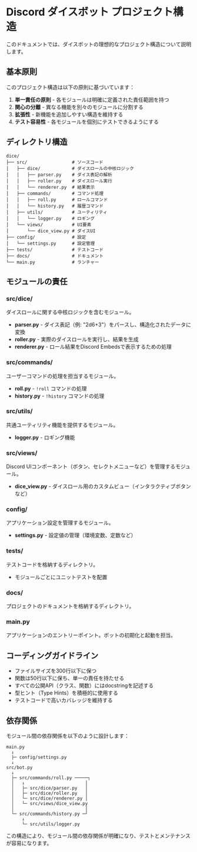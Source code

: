 # Discord ダイスボット プロジェクト構造

このドキュメントでは、ダイスボットの理想的なプロジェクト構造について説明します。

## 基本原則

このプロジェクト構造は以下の原則に基づいています：

1. **単一責任の原則** - 各モジュールは明確に定義された責任範囲を持つ
2. **関心の分離** - 異なる機能を別々のモジュールに分割する
3. **拡張性** - 新機能を追加しやすい構造を維持する
4. **テスト容易性** - 各モジュールを個別にテストできるようにする

## ディレクトリ構造

```
dice/
├── src/                 # ソースコード
│   ├── dice/            # ダイスロールの中核ロジック
│   │   ├── parser.py    # ダイス表記の解析
│   │   ├── roller.py    # ダイスロール実行
│   │   └── renderer.py  # 結果表示
│   ├── commands/        # コマンド処理
│   │   ├── roll.py      # ロールコマンド
│   │   └── history.py   # 履歴コマンド
│   ├── utils/           # ユーティリティ
│   │   └── logger.py    # ロギング
│   └── views/           # UI要素
│       └── dice_view.py # ダイスUI
├── config/              # 設定
│   └── settings.py      # 設定管理
├── tests/               # テストコード
├── docs/                # ドキュメント
└── main.py              # ランチャー
```

## モジュールの責任

### src/dice/

ダイスロールに関する中核ロジックを含むモジュール。

- **parser.py** - ダイス表記（例: "2d6+3"）をパースし、構造化されたデータに変換
- **roller.py** - 実際のダイスロールを実行し、結果を生成
- **renderer.py** - ロール結果をDiscord Embedsで表示するための処理

### src/commands/

ユーザーコマンドの処理を担当するモジュール。

- **roll.py** - `!roll` コマンドの処理
- **history.py** - `!history` コマンドの処理

### src/utils/

共通ユーティリティ機能を提供するモジュール。

- **logger.py** - ロギング機能

### src/views/

Discord UIコンポーネント（ボタン、セレクトメニューなど）を管理するモジュール。

- **dice_view.py** - ダイスロール用のカスタムビュー（インタラクティブボタンなど）

### config/

アプリケーション設定を管理するモジュール。

- **settings.py** - 設定値の管理（環境変数、定数など）

### tests/

テストコードを格納するディレクトリ。

- モジュールごとにユニットテストを配置

### docs/

プロジェクトのドキュメントを格納するディレクトリ。

### main.py

アプリケーションのエントリーポイント。ボットの初期化と起動を担当。

## コーディングガイドライン

- ファイルサイズを300行以下に保つ
- 関数は50行以下に保ち、単一の責任を持たせる
- すべての公開API（クラス、関数）にはdocstringを記述する
- 型ヒント（Type Hints）を積極的に使用する
- テストコードで高いカバレッジを維持する

## 依存関係

モジュール間の依存関係を以下のように設計します：

```
main.py
  ↓
  ├─ config/settings.py
  ↓
src/bot.py
  ↓
  ├─ src/commands/roll.py ─────┐
  │   ↓                       │
  │   ├─ src/dice/parser.py   │
  │   ├─ src/dice/roller.py   │
  │   └─ src/dice/renderer.py │
  │   └─ src/views/dice_view.py
  │                           │
  └─ src/commands/history.py ─┘
      ↓
      └─ src/utils/logger.py
```

この構造により、モジュール間の依存関係が明確になり、テストとメンテナンスが容易になります。 